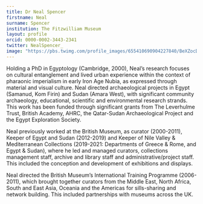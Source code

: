 ```yaml
---
title: Dr Neal Spencer
firstname: Neal
surname: Spencer
institution: The Fitzwilliam Museum
layout: profile
orcid: 0000-0002-3443-2341
twitter: NealSpencer_
image: "https://pbs.twimg.com/profile_images/655410690904227840/BeXZocDv_400x400.jpg"
---
```

Holding a PhD in Egyptology (Cambridge, 2000), Neal’s research focuses on cultural entanglement and lived urban experience within the context of pharaonic imperialism in early Iron Age Nubia, as expressed through material and visual culture. Neal directed archaeological projects in Egypt (Samanud, Kom Firin) and Sudan (Amara West), with significant community archaeology, educational, scientific and environmental research strands. This work has been funded through significant grants from The Leverhulme Trust, British Academy, AHRC, the Qatar-Sudan Archaeological Project and the Egypt Exploration Society.

Neal previously worked at the British Museum, as curator (2000-2011), Keeper of Egypt and Sudan (2012-2019) and Keeper of Nile Valley & Mediterranean Collections (2019-2021: Departments of Greece & Rome, and Egypt & Sudan), where he led and managed curators, collections management staff, archive and library staff and administrative/project staff. This included the conception and development of exhibitions and displays.

Neal directed the British Museum’s International Training Programme (2006-2011), which brought together curators from the Middle East, North Africa, South and East Asia, Oceania and the Americas for sills-sharing and network building. This included partnerships with museums across the UK.
